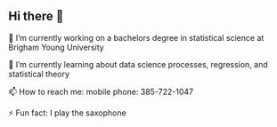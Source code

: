 ## Hi there 👋

<!--
**Schneeman71/Schneeman71** is a ✨ _special_ ✨ repository because its `README.md` (this file) appears on your GitHub profile.

Here are some ideas to get you started:-->

🔭 I’m currently working on a bachelors degree in statistical science at Brigham Young University

🌱 I’m currently learning about data science processes, regression, and statistical theory

📫 How to reach me: mobile phone: 385-722-1047

⚡ Fun fact: I play the saxophone
